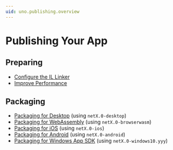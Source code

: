 ```yaml
---
uid: uno.publishing.overview
---
```


# Publishing Your App

## Preparing

- [Configure the IL Linker](xref:uno.articles.features.illinker)
- [Improve Performance](xref:Uno.Development.Performance)

## Packaging

- [Packaging for Desktop](xref:uno.publishing.desktop) (using `netX.0-desktop`)
- [Packaging for WebAssembly](xref:uno.publishing.webassembly) (using `netX.0-browserwasm`)
- [Packaging for iOS](xref:uno.publishing.ios) (using `netX.0-ios`)
- [Packaging for Android](xref:uno.publishing.android) (using `netX.0-android`)
- [Packaging for Windows App SDK](xref:uno.publishing.windows) (using `netX.0-windows10.yyy`)
